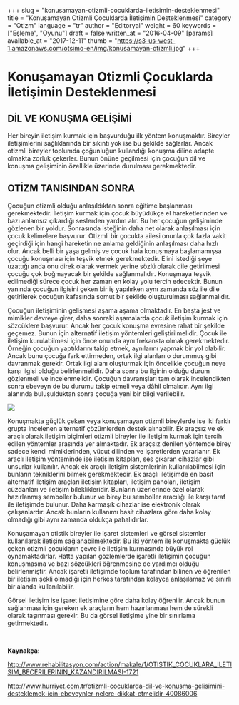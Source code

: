 +++
slug = "konusamayan-otizmli-cocuklarda-iletisimin-desteklenmesi"
title = "Konuşamayan Otizmli Çocuklarda İletişimin Desteklenmesi"
category = "Otizm"
language = "tr"
author = "Editoryal"
weight = 60
keywords = ["Eşleme", "Oyunu"]
draft = false
written_at = "2016-04-09"
[params]
available_at = "2017-12-11"
thumb = "https://s3-us-west-1.amazonaws.com/otsimo-en/img/konusamayan-otizmli.jpg"
+++


# Konuşamayan Otizmli Çocuklarda İletişimin Desteklenmesi

## DİL VE KONUŞMA GELİŞİMİ
Her bireyin iletişim kurmak için başvurduğu ilk yöntem konuşmaktır. Bireyler iletişimlerini sağlıklarında bir sıkıntı yok ise bu şekilde sağlarlar. Ancak otizmli bireyler toplumda çoğunluğun kullandığı konuşma diline adapte olmakta zorluk çekerler. Bunun önüne geçilmesi için çocuğun dil ve konuşma gelişiminin özellikle üzerinde durulması gerekmektedir.

## OTİZM TANISINDAN SONRA

Çocuğun otizmli olduğu anlaşıldıktan sonra eğitime başlanması gerekmektedir. İletişim kurmak için çocuk büyüdükçe el hareketlerinden ve bazı anlamsız çıkardığı seslerden yardım alır. Bu her çocuğun gelişiminde gözlenen bir yoldur. Sonrasında isteğinin daha net olarak anlaşılması için çocuk kelimelere başvurur. Otizmli bir çocukta ailesi onunla çok fazla vakit geçirdiği için hangi hareketin ne anlama geldiğinin anlaşılması daha hızlı olur. Ancak belli bir yaşa gelmiş ve çocuk hala konuşmaya başlamamışsa çocuğu konuşması için teşvik etmek gerekmektedir. Elini istediği şeye uzattığı anda onu direk olarak vermek yerine sözlü olarak dile getirilmesi çocuğu çok boğmayacak bir şekilde sağlanmalıdır. Konuşmaya teşvik edilmediği sürece çocuk her zaman en kolay yolu tercih edecektir. Bunun yanında çocuğun ilgisini çeken bir iş yapılırken aynı zamanda söz ile dile getirilerek çocuğun kafasında somut bir şekilde oluşturulması sağlanmalıdır.

Çocuğun iletişiminin gelişmesi aşama aşama olmaktadır. En başta jest ve mimikler devreye girer, daha sonraki aşamalarda çocuk iletişim kurmak için sözcüklere başvurur. Ancak her çocuk konuşma evresine rahat bir şekilde geçemez. Bunun için alternatif iletişim yöntemleri geliştirilmelidir. Çocuk ile iletişim kurulabilmesi için önce onunda aynı frekansta olmak gerekmektedir. Örneğin çocuğun yaptıklarını takip etmek, aynılarını yapmak bir yol olabilir. Ancak bunu çocuğa fark ettirmeden, ortak ilgi alanları o durummuş gibi davranmak gerekir. Ortak ilgi alanı oluşturmak için öncelikle çocuğun neye karşı ilgisi olduğu belirlenmelidir. Daha sonra bu ilginin olduğu durum gözlenmeli ve incelenmelidir. Çocuğun davranışları tam olarak incelendikten sonra ebeveyn de bu durumu takip etmeli veya dâhil olmalıdır. Aynı ilgi alanında buluşulduktan sonra çocuğa yeni bir bilgi verilebilir.

![](https://s3-us-west-1.amazonaws.com/otsimo-en/img/blog_ici/play_tablets.jpg)

Konuşmakta güçlük çeken veya konuşamayan otizmli bireylerde ise iki farklı grupta incelenen alternatif çözümlerden destek alınabilir. Ek araçsız ve ek araçlı olarak iletişim biçimleri otizmli bireyler ile iletişim kurmak için tercih edilen yöntemler arasında yer almaktadır. Ek araçsız denilen yöntemde birey sadece kendi mimiklerinden, vücut dilinden ve işaretlerden yararlanır. Ek araçlı iletişim yönteminde ise iletişim kitapları, ses çıkaran cihazlar gibi unsurlar kullanılır. Ancak ek araçlı iletişim sistemlerinin kullanılabilmesi için bunların tekniklerini bilmek gerekmektedir. Ek araçlı iletişimde en basit alternatif iletişim araçları iletişim kitapları, iletişim panoları, iletişim cüzdanları ve iletişim bileklikleridir. Bunların üzerlerinde özel olarak hazırlanmış semboller bulunur ve birey bu semboller aracılığı ile karşı taraf ile iletişimde bulunur. Daha karmaşık cihazlar ise elektronik olarak çalışanlardır. Ancak bunların kullanımı basit cihazlara göre daha kolay olmadığı gibi aynı zamanda oldukça pahalıdırlar.

Konuşamayan otistik bireyler ile işaret sistemleri ve görsel sistemler kullanılarak iletişim sağlanabilmektedir. Bu iki yöntem ile konuşmakta güçlük çeken otizmli çocukların çevre ile iletişim kurmasında büyük rol oynamaktadırlar. Hatta yapılan gözlemlerde işaretli iletişimin çocuğun konuşmasına ve bazı sözcükleri öğrenmesine de yardımcı olduğu belirlenmiştir. Ancak işaretli iletişimde toplum tarafından bilinen ve öğrenilen bir iletişim şekli olmadığı için herkes tarafından kolayca anlaşılamaz ve sınırlı bir alanda kullanılabilir.

Görsel iletişim ise işaret iletişimine göre daha kolay öğrenilir. Ancak bunun sağlanması için gereken ek araçların hem hazırlanması hem de sürekli olarak taşınması gerekir. Bu da görsel iletişime yine bir sınırlama getirmektedir.

 

**Kaynakça:**

http://www.rehabilitasyon.com/action/makale/1/OTISTIK_COCUKLARA_ILETISIM_BECERILERININ_KAZANDIRILMASI-1721

http://www.hurriyet.com.tr/otizmli-cocuklarda-dil-ve-konusma-gelisimini-desteklemek-icin-ebeveynler-nelere-dikkat-etmelidir-40086006
